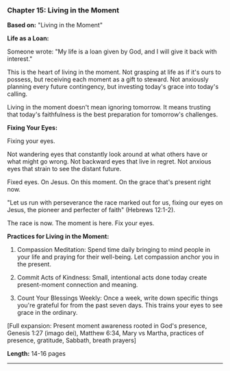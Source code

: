 ### Chapter 15: Living in the Moment
**Based on:** "Living in the Moment"

**Life as a Loan:**

Someone wrote: "My life is a loan given by God, and I will give it back with interest."

This is the heart of living in the moment. Not grasping at life as if it's ours to possess, but receiving each moment as a gift to steward. Not anxiously planning every future contingency, but investing today's grace into today's calling.

Living in the moment doesn't mean ignoring tomorrow. It means trusting that today's faithfulness is the best preparation for tomorrow's challenges.

**Fixing Your Eyes:**

Fixing your eyes.

Not wandering eyes that constantly look around at what others have or what might go wrong.
Not backward eyes that live in regret.
Not anxious eyes that strain to see the distant future.

Fixed eyes. On Jesus. On this moment. On the grace that's present right now.

"Let us run with perseverance the race marked out for us, fixing our eyes on Jesus, the pioneer and perfecter of faith" (Hebrews 12:1-2).

The race is now. The moment is here. Fix your eyes.

**Practices for Living in the Moment:**

1. Compassion Meditation: Spend time daily bringing to mind people in your life and praying for their well-being. Let compassion anchor you in the present.

2. Commit Acts of Kindness: Small, intentional acts done today create present-moment connection and meaning.

3. Count Your Blessings Weekly: Once a week, write down specific things you're grateful for from the past seven days. This trains your eyes to see grace in the ordinary.

[Full expansion: Present moment awareness rooted in God's presence, Genesis 1:27 (imago dei), Matthew 6:34, Mary vs Martha, practices of presence, gratitude, Sabbath, breath prayers]

**Length:** 14-16 pages

---

